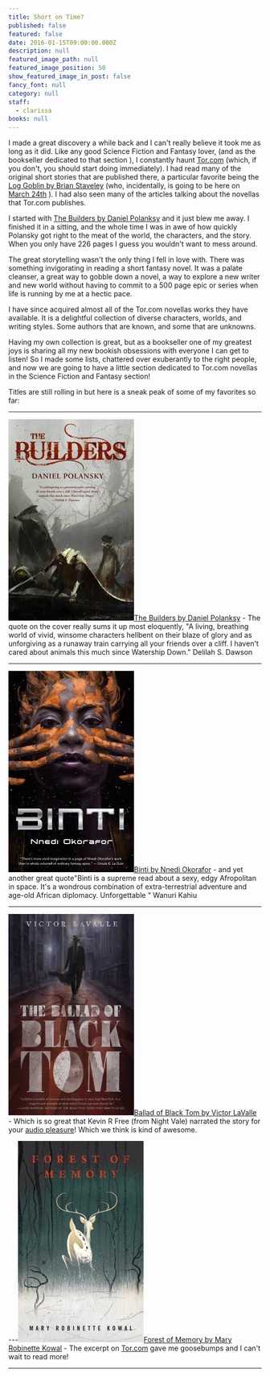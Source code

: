 ```yaml
---
title: Short on Time?
published: false
featured: false
date: 2016-01-15T09:00:00.000Z
description: null
featured_image_path: null
featured_image_position: 50
show_featured_image_in_post: false
fancy_font: null
category: null
staff:
  - clarissa
books: null
---
```



I made a great discovery a while back and I can't really believe it took me as long as it did. Like any good Science Fiction and Fantasy lover, (and as the bookseller dedicated to that section ), I constantly haunt [Tor.com](http://www.tor.com/) (which, if you don't, you should start doing immediately). I had read many of the original short stories that are published there, a particular favorite being the [Log Goblin](http://www.tor.com/2015/12/09/the-log-goblin-brian-staveley/)[&nbsp;by Brian Staveley](__notset__)&nbsp;(who, incidentally, is going to be here on [March 24th](http://www.brooklinebooksmith.com/events/) ). I had also seen many of the articles talking about the novellas that Tor.com publishes.&nbsp;

I started with [The Builders by Daniel Polanksy](http://www.brooklinebooksmith-shop.com/book/9780765385307)&nbsp;and it just blew me away. I finished it in a sitting, and the whole time I was in awe of how quickly Polansky got right to the meat of the world, the characters, and the story. When you only have 226 pages I guess you wouldn't want to mess around.

The great storytelling wasn't the only thing I fell in love with. There was something invigorating in reading a short fantasy novel. It was a palate cleanser, a great way to gobble down a novel, a way to explore a new writer and new world without having to commit to a 500 page epic or series when life is running by me at a hectic pace.

I have since acquired almost all of the Tor.com novellas works they have available. It is a delightful collection of diverse characters, worlds, and writing styles. Some authors that are known, and some that are unknowns.

Having my own collection is great, but as a bookseller one of my greatest joys is sharing all my new bookish obsessions with everyone I can get to listen! So I made some lists, chattered over exuberantly to the right people, and now we are going to have a little section dedicated to Tor.com novellas in the Science Fiction and Fantasy section!

Titles are still rolling in but here is a sneak peak of some of my favorites so far:

---

![](/uploads/versions/9780765385307---x----250-400x---.jpg)[The Builders by Daniel Polanksy](http://www.brooklinebooksmith-shop.com/book/9780765385307) - The quote on the cover really sums it up most eloquently, "A living, breathing world of vivid, winsome characters hellbent on their blaze of glory and as unforgiving as a runaway train carrying all your friends over a cliff. I haven't cared about animals this much since Watership Down." Delilah S. Dawson

---

![](/uploads/versions/binti---x----250-400x---.jpg)[Binti by Nnedi Okorafor](http://www.brooklinebooksmith-shop.com/book/9780765385253) - and yet another great quote"Binti is a supreme read about a sexy, edgy Afropolitan in space. It's a wondrous combination of extra-terrestrial adventure and age-old African diplomacy. Unforgettable " Wanuri Kahiu

---

![](/uploads/versions/ballad-of-black-tom---x----250-400x---.jpg)[Ballad of Black Tom by Victor LaValle](http://www.brooklinebooksmith-shop.com/book/9780765387868) - Which is so great that Kevin R Free (from Night Vale) narrated the story for your [audio pleasure](http://www.tor.com/2016/03/11/just-try-to-escape-the-voice-of-kevin-r-free/)! Which we think is kind of awesome.

---![](/uploads/versions/forest-of-memory---x----250-400x---.jpg)[Forest of Memory by Mary Robinette Kowal](http://www.brooklinebooksmith-shop.com/book/9780765387912) - The excerpt on [Tor.com](http://www.tor.com/2016/03/03/excerpts-forest-of-memory-mary-robinette-kowal/) gave me goosebumps and I can't wait to read more!

---

&nbsp;